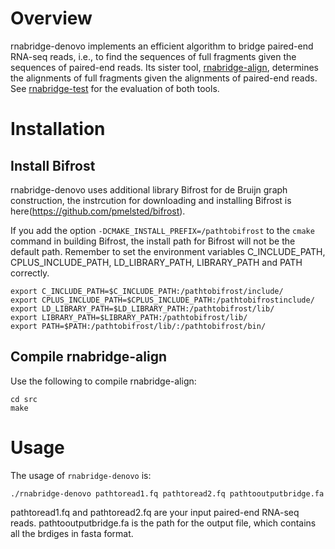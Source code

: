 
# Overview
rnabridge-denovo implements an efficient algorithm to bridge paired-end RNA-seq reads, i.e.,
to find the sequences of full fragments given the sequences of paired-end reads.
Its sister tool, [rnabridge-align](https://github.com/Shao-Group/rnabridge-align), 
determines the alignments of full fragments given the alignments of paired-end reads.
See [rnabridge-test](https://github.com/Shao-Group/rnabridge-test) for the evaluation of both tools.

# Installation

## Install Bifrost
rnabridge-denovo uses additional library Bifrost for de Bruijn graph construction, the instrcution for downloading and installing Bifrost is here(https://github.com/pmelsted/bifrost).

If you add the option `-DCMAKE_INSTALL_PREFIX=/pathtobifrost` to the `cmake` command in building Bifrost, the install path for Bifrost will not be the default path. Remember to set the environment variables C_INCLUDE_PATH, CPLUS_INCLUDE_PATH, LD_LIBRARY_PATH, LIBRARY_PATH and PATH correctly.


```
export C_INCLUDE_PATH=$C_INCLUDE_PATH:/pathtobifrost/include/
export CPLUS_INCLUDE_PATH=$CPLUS_INCLUDE_PATH:/pathtobifrostinclude/
export LD_LIBRARY_PATH=$LD_LIBRARY_PATH:/pathtobifrost/lib/
export LIBRARY_PATH=$LIBRARY_PATH:/pathtobifrost/lib/
export PATH=$PATH:/pathtobifrost/lib/:/pathtobifrost/bin/
```

## Compile rnabridge-align

Use the following to compile rnabridge-align:
```
cd src
make
```

# Usage

The usage of `rnabridge-denovo` is:

```
./rnabridge-denovo pathtoread1.fq pathtoread2.fq pathtooutputbridge.fa
```

pathtoread1.fq and pathtoread2.fq are your input paired-end RNA-seq reads. pathtooutputbridge.fa is the path for the output file, which contains all the brdiges in fasta format.
